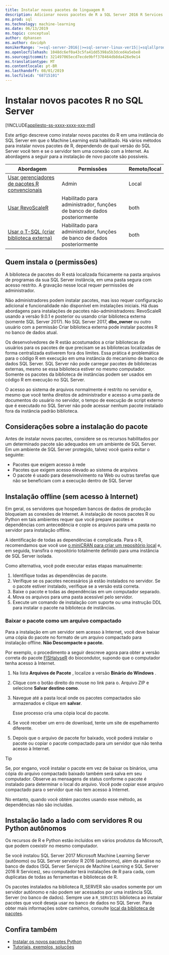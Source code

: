 ```yaml
---
title: Instalar novos pacotes de linguagem R
description: Adicionar novos pacotes de R a SQL Server 2016 R Services ou SQL Server Serviços de Machine Learning (no banco de dados)
ms.prod: sql
ms.technology: machine-learning
ms.date: 06/13/2019
ms.topic: conceptual
author: dphansen
ms.author: davidph
monikerRange: '>=sql-server-2016||>=sql-server-linux-ver15||=sqlallproducts-allversions'
ms.openlocfilehash: 1048dc6ef0a43c5fa41dd5398a5b3dced4a5ebe8
ms.sourcegitcommit: 321497065ecd7ecde9bff378464db8da426e9e14
ms.translationtype: MT
ms.contentlocale: pt-BR
ms.lasthandoff: 08/01/2019
ms.locfileid: "68715101"
---
```

# <a name="install-new-r-packages-on-sql-server"></a>Instalar novos pacotes R no SQL Server
[!INCLUDE[appliesto-ss-xxxx-xxxx-xxx-md](../../includes/appliesto-ss-xxxx-xxxx-xxx-md.md)]

Este artigo descreve como instalar novos pacotes do R em uma instância do SQL Server em que o Machine Learning está habilitado. Há vários métodos para instalar novos pacotes de R, dependendo de qual versão do SQL Server você tem e se o servidor tem uma conexão com a Internet. As abordagens a seguir para a instalação de novo pacote são possíveis.

| Abordagem                           | Permissões               | Remoto/local |
|------------------------------------|---------------------------|--------------|
| [Usar gerenciadores de pacotes R convencionais](use-r-package-managers-on-sql-server.md)  | Admin | Local |
| [Usar RevoScaleR](use-revoscaler-to-manage-r-packages.md) |  Habilitado para administrador, funções de banco de dados posteriormente | both|
| [Usar o T-SQL (criar biblioteca externa)](install-r-packages-tsql.md) | Habilitado para administrador, funções de banco de dados posteriormente | both 

## <a name="who-installs-permissions"></a>Quem instala o (permissões)

A biblioteca de pacotes do R está localizada fisicamente na pasta arquivos de programas da sua SQL Server instância, em uma pasta segura com acesso restrito. A gravação nesse local requer permissões de administrador.

Não administradores podem instalar pacotes, mas isso requer configuração adicional e funcionalidade não disponível em instalações iniciais. Há duas abordagens para instalações de pacotes não-administradores: RevoScaleR usando a versão 9.0.1 e posterior ou usando criar biblioteca externa (somente SQL Server 2017). No SQL Server 2017, **dbo_owner** ou outro usuário com a permissão Criar biblioteca externa pode instalar pacotes R no banco de dados atual.

Os desenvolvedores de R estão acostumados a criar bibliotecas de usuários para os pacotes de que precisam se as bibliotecas localizadas de forma centralizada estiverem fora dos limites. Essa prática é problemática para o código R em execução em uma instância do mecanismo de banco de dados SQL Server. SQL Server não pode carregar pacotes de bibliotecas externas, mesmo se essa biblioteca estiver no mesmo computador. Somente os pacotes da biblioteca de instâncias podem ser usados em código R em execução no SQL Server.

O acesso ao sistema de arquivos normalmente é restrito no servidor e, mesmo que você tenha direitos de administrador e acesso a uma pasta de documentos do usuário no servidor, o tempo de execução de script externo que é executado no SQL Server não pode acessar nenhum pacote instalado fora da instância padrão biblioteca. 

## <a name="considerations-for-package-installation"></a>Considerações sobre a instalação do pacote

Antes de instalar novos pacotes, considere se os recursos habilitados por um determinado pacote são adequados em um ambiente de SQL Server. Em um ambiente de SQL Server protegido, talvez você queira evitar o seguinte:

+ Pacotes que exigem acesso à rede
+ Pacotes que exigem acesso elevado ao sistema de arquivos
+ O pacote é usado para desenvolvimento na Web ou outras tarefas que não se beneficiam com a execução dentro de SQL Server

## <a name="offline-installation-no-internet-access"></a>Instalação offline (sem acesso à Internet)

Em geral, os servidores que hospedam bancos de dados de produção bloqueiam as conexões de Internet. A instalação de novos pacotes R ou Python em tais ambientes requer que você prepare pacotes e dependências com antecedência e copie os arquivos para uma pasta no servidor para instalação offline.

A identificação de todas as dependências é complicada. Para o R, recomendamos que você use [o miniCRAN para criar um repositório local](create-a-local-package-repository-using-minicran.md) e, em seguida, transfira o repositório totalmente definido para uma instância de SQL Server isolada.

Como alternativa, você pode executar estas etapas manualmente:

1. Identifique todas as dependências de pacote. 
2. Verifique se os pacotes necessários já estão instalados no servidor. Se o pacote estiver instalado, verifique se a versão está correta.
3. Baixe o pacote e todas as dependências em um computador separado.
4. Mova os arquivos para uma pasta acessível pelo servidor.
5. Execute um comando de instalação com suporte ou uma instrução DDL para instalar o pacote na biblioteca de instâncias.

### <a name="download-the-package-as-a-zipped-file"></a>Baixar o pacote como um arquivo compactado

Para a instalação em um servidor sem acesso à Internet, você deve baixar uma cópia do pacote no formato de um arquivo compactado para instalação offline. **Não Descompacte o pacote.**

Por exemplo, o procedimento a seguir descreve agora para obter a versão correta do pacote [FISHalyseR](https://bioconductor.org/packages/release/bioc/html/FISHalyseR.html) do biocondutor, supondo que o computador tenha acesso à Internet.

1.  Na lista **Arquivos de Pacote** , localize a versão **Binário do Windows** .

2.  Clique com o botão direito do mouse no link para o. Arquivo ZIP e selecione **Salvar destino como**.

3.  Navegue até a pasta local onde os pacotes compactados são armazenados e clique em **salvar**.

    Esse processo cria uma cópia local do pacote. 

4. Se você receber um erro de download, tente um site de espelhamento diferente.

5. Depois que o arquivo de pacote for baixado, você poderá instalar o pacote ou copiar o pacote compactado para um servidor que não tenha acesso à Internet.

> [!TIP]
> Se, por engano, você instalar o pacote em vez de baixar os binários, uma cópia do arquivo compactado baixado também será salva em seu computador. Observe as mensagens de status conforme o pacote é instalado para determinar o local do arquivo. Você pode copiar esse arquivo compactado para o servidor que não tem acesso à Internet.
> 
> No entanto, quando você obtém pacotes usando esse método, as dependências não são incluídas. 


## <a name="side-by-side-installation-with-standalone-r-or-python-servers"></a>Instalação lado a lado com servidores R ou Python autônomos

Os recursos de R e Python estão incluídos em vários produtos da Microsoft, que podem coexistir no mesmo computador.

Se você instalou SQL Server 2017 Microsoft Machine Learning Server (autônomo) ou SQL Server servidor R 2016 (autônomo), além da análise no banco de dados (SQL Server Serviços de Machine Learning e SQL Server 2016 R Services), seu computador terá instalações de R para cada, com duplicatas de todas as ferramentas e bibliotecas de R.

Os pacotes instalados na biblioteca R_SERVER são usados somente por um servidor autônomo e não podem ser acessados por uma instância SQL Server (no banco de dados). Sempre use a `R_SERVICES` biblioteca ao instalar pacotes que você deseja usar no banco de dados no SQL Server. Para obter mais informações sobre caminhos, consulte [local da biblioteca de pacotes](../package-management/default-packages.md).

## <a name="see-also"></a>Confira também

+ [Instalar os novos pacotes Python](../python/install-additional-python-packages-on-sql-server.md)
+ [Tutoriais, exemplos, soluções](../tutorials/machine-learning-services-tutorials.md)
